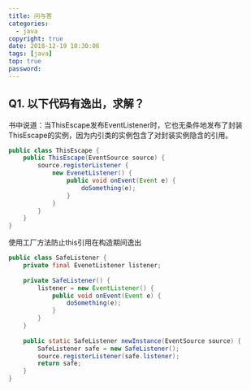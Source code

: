 ```yaml
---
title: 问与答
categories:
  - java
copyright: true
date: 2018-12-19 10:30:06
tags: [java]
top: true
password:
---
```


## Q1. 以下代码有逸出，求解？

书中说道：当ThisEscape发布EventListener时，它也无条件地发布了封装ThisEscape的实例，因为内引类的实例包含了对封装实例隐含的引用。

```java
public class ThisEscape {
    public ThisEscape(EventSource source) {
        source.registerListener {
            new EvenetListener() {
                public void onEvent(Event e) {
                    doSomething(e);
                }
            }
        }
    }
}
```

<!-- more -->

使用工厂方法防止this引用在构造期间逸出

```java
public class SafeListener {
    private final EvenetListener listener;
    
    private SafeListener() {
        listener = new EventListener() {
            public void onEvent(Event e) {
                doSomething(e);
            }
        }
    }
    
    public static SafeListener newInstance(EventSource source) {
        SafeListener safe = new SafeListener();
        source.registerListener(safe.listener);
        return safe;
    }
}
```

